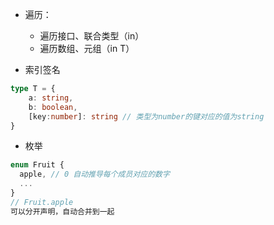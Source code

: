 - 遍历：
  - 遍历接口、联合类型（in）
  - 遍历数组、元组（in T<number>）

- 索引签名

```ts 
type T = {
    a: string,
    b: boolean,
    [key:number]: string // 类型为number的键对应的值为string
}
```
- 枚举
```ts
enum Fruit {
  apple, // 0 自动推导每个成员对应的数字
  ...
}
// Fruit.apple
可以分开声明，自动合并到一起
```